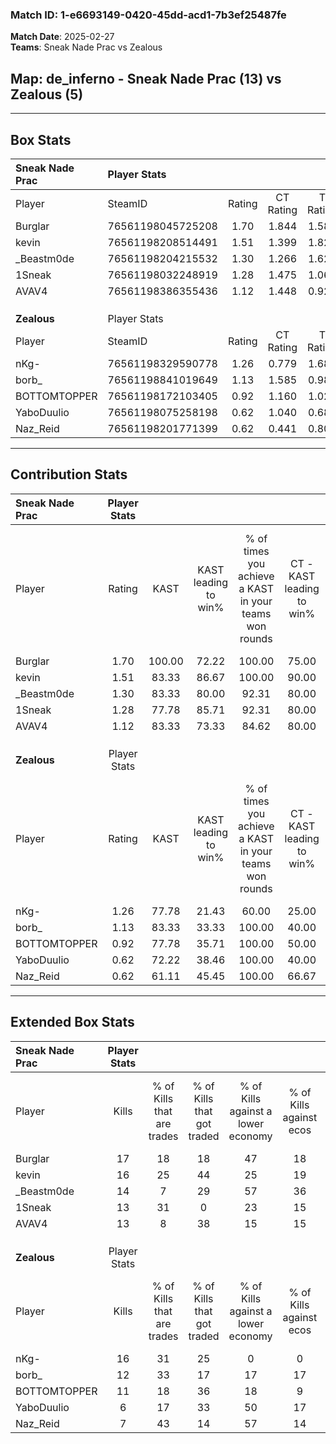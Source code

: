 ### Match ID: 1-e6693149-0420-45dd-acd1-7b3ef25487fe  
**Match Date**: 2025-02-27  
**Teams**: Sneak Nade Prac vs Zealous  

## **Map**: de_inferno - Sneak Nade Prac (13) vs Zealous (5)  
---  

## Box Stats  

| **Sneak Nade Prac** | Player Stats      |        |           |          |        |       |       |         |        |      |     |
| :- | :- | :-: | :-: | :-: | :-: | :-: | :-: | :-: | :-: | :-: | :-: |
| Player              | SteamID           | Rating | CT Rating | T Rating |  KAST  |  ADR  | Kills | Assists | Deaths | K/D  | HS% |
| Burglar             | 76561198045725208 |  1.70  |   1.844   |  1.582   | 100.00 | 121.8 |  17   |   10    |   12   | 1.42 | 76  |
| kevin               | 76561198208514491 |  1.51  |   1.399   |  1.825   | 83.33  | 90.1  |  16   |    4    |   8    | 2.00 | 50  |
| _Beastm0de          | 76561198204215532 |  1.30  |   1.266   |  1.629   | 83.33  | 75.8  |  14   |    7    |   11   | 1.27 | 28  |
| 1Sneak              | 76561198032248919 |  1.28  |   1.475   |  1.064   | 77.78  | 58.3  |  13   |    3    |   6    | 2.17 | 23  |
| AVAV4               | 76561198386355436 |  1.12  |   1.448   |  0.921   | 83.33  | 76.2  |  13   |    5    |   15   | 0.87 | 53  |
|                     |                   |        |           |          |        |       |       |         |        |      |     |
|                     |                   |        |           |          |        |       |       |         |        |      |     |
|                     |                   |        |           |          |        |       |       |         |        |      |     |
| **Zealous**         | Player Stats      |        |           |          |        |       |       |         |        |      |     |
| Player              | SteamID           | Rating | CT Rating | T Rating |  KAST  |  ADR  | Kills | Assists | Deaths | K/D  | HS% |
| nKg-                | 76561198329590778 |  1.26  |   0.779   |  1.684   | 77.78  | 89.8  |  16   |    3    |   15   | 1.07 | 81  |
| borb_               | 76561198841019649 |  1.13  |   1.585   |  0.987   | 83.33  | 68.6  |  12   |    3    |   12   | 1.00 | 58  |
| BOTTOMTOPPER        | 76561198172103405 |  0.92  |   1.160   |  1.029   | 77.78  | 66.7  |  11   |    5    |   16   | 0.69 | 63  |
| YaboDuulio          | 76561198075258198 |  0.62  |   1.040   |  0.687   | 72.22  | 58.6  |   6   |    6    |   16   | 0.38 | 66  |
| Naz_Reid            | 76561198201771399 |  0.62  |   0.441   |  0.801   | 61.11  | 55.1  |   7   |    3    |   14   | 0.50 | 28  |
---  

## Contribution Stats  

| **Sneak Nade Prac** | Player Stats |        |                      |                                                        |                           |                                                             |                          |                                                            |
| :- | :-: | :-: | :-: | :-: | :-: | :-: | :-: | :-: |
| Player              |    Rating    |  KAST  | KAST leading to win% | % of times you achieve a KAST in your teams won rounds | CT - KAST leading to win% | CT - % of times you achieve a KAST in your teams won rounds | T - KAST leading to win% | T - % of times you achieve a KAST in your teams won rounds |
| Burglar             |     1.70     | 100.00 |        72.22         |                         100.00                         |           75.00           |                           100.00                            |          66.67           |                           100.00                           |
| kevin               |     1.51     | 83.33  |        86.67         |                         100.00                         |           90.00           |                           100.00                            |          80.00           |                           100.00                           |
| _Beastm0de          |     1.30     | 83.33  |        80.00         |                         92.31                          |           80.00           |                            88.89                            |          80.00           |                           100.00                           |
| 1Sneak              |     1.28     | 77.78  |        85.71         |                         92.31                          |           80.00           |                            88.89                            |          100.00          |                           100.00                           |
| AVAV4               |     1.12     | 83.33  |        73.33         |                         84.62                          |           80.00           |                            88.89                            |          60.00           |                           75.00                            |
|                     |              |        |                      |                                                        |                           |                                                             |                          |                                                            |
|                     |              |        |                      |                                                        |                           |                                                             |                          |                                                            |
|                     |              |        |                      |                                                        |                           |                                                             |                          |                                                            |
| **Zealous**         | Player Stats |        |                      |                                                        |                           |                                                             |                          |                                                            |
| Player              |    Rating    |  KAST  | KAST leading to win% | % of times you achieve a KAST in your teams won rounds | CT - KAST leading to win% | CT - % of times you achieve a KAST in your teams won rounds | T - KAST leading to win% | T - % of times you achieve a KAST in your teams won rounds |
| nKg-                |     1.26     | 77.78  |        21.43         |                         60.00                          |           25.00           |                            50.00                            |          20.00           |                           66.67                            |
| borb_               |     1.13     | 83.33  |        33.33         |                         100.00                         |           40.00           |                           100.00                            |          30.00           |                           100.00                           |
| BOTTOMTOPPER        |     0.92     | 77.78  |        35.71         |                         100.00                         |           50.00           |                           100.00                            |          30.00           |                           100.00                           |
| YaboDuulio          |     0.62     | 72.22  |        38.46         |                         100.00                         |           40.00           |                           100.00                            |          37.50           |                           100.00                           |
| Naz_Reid            |     0.62     | 61.11  |        45.45         |                         100.00                         |           66.67           |                           100.00                            |          37.50           |                           100.00                           |
---  

## Extended Box Stats  

| **Sneak Nade Prac** | Player Stats |                            |                            |                                    |                         |                              |                                 |        |                             |                                     |                          |                               |                            |
| :- | :-: | :-: | :-: | :-: | :-: | :-: | :-: | :-: | :-: | :-: | :-: | :-: | :-: |
| Player              |    Kills     | % of Kills that are trades | % of Kills that got traded | % of Kills against a lower economy | % of Kills against ecos | % of Kills that are flawless | % of Kills that are close duels | Deaths | % of Deaths that get traded | % of Deaths against a lower economy | % of Deaths against ecos | % of Deaths that are flawless | % of Deaths that are close |
| Burglar             |      17      |             18             |             18             |                 47                 |           18            |              65              |                0                |   12   |             17              |                 17                  |            17            |              50               |             0              |
| kevin               |      16      |             25             |             44             |                 25                 |           19            |              75              |                6                |   8    |             13              |                  0                  |            0             |              50               |             0              |
| _Beastm0de          |      14      |             7              |             29             |                 57                 |           36            |              79              |                7                |   11   |             27              |                 27                  |            18            |              82               |             9              |
| 1Sneak              |      13      |             31             |             0              |                 23                 |           15            |              77              |                0                |   6    |             33              |                 33                  |            17            |              83               |             0              |
| AVAV4               |      13      |             8              |             38             |                 15                 |           15            |              54              |                8                |   15   |             33              |                 27                  |            13            |              60               |             0              |
|                     |              |                            |                            |                                    |                         |                              |                                 |        |                             |                                     |                          |                               |                            |
|                     |              |                            |                            |                                    |                         |                              |                                 |        |                             |                                     |                          |                               |                            |
|                     |              |                            |                            |                                    |                         |                              |                                 |        |                             |                                     |                          |                               |                            |
| **Zealous**         | Player Stats |                            |                            |                                    |                         |                              |                                 |        |                             |                                     |                          |                               |                            |
| Player              |    Kills     | % of Kills that are trades | % of Kills that got traded | % of Kills against a lower economy | % of Kills against ecos | % of Kills that are flawless | % of Kills that are close duels | Deaths | % of Deaths that get traded | % of Deaths against a lower economy | % of Deaths against ecos | % of Deaths that are flawless | % of Deaths that are close |
| nKg-                |      16      |             31             |             25             |                 0                  |            0            |              63              |                0                |   15   |             27              |                 13                  |            7             |              73               |             7              |
| borb_               |      12      |             33             |             17             |                 17                 |           17            |              75              |                8                |   12   |             17              |                  8                  |            0             |              67               |             8              |
| BOTTOMTOPPER        |      11      |             18             |             36             |                 18                 |            9            |              64              |                0                |   16   |             31              |                 19                  |            6             |              75               |             0              |
| YaboDuulio          |      6       |             17             |             33             |                 50                 |           17            |              83              |                0                |   16   |             38              |                 13                  |            6             |              81               |             0              |
| Naz_Reid            |      7       |             43             |             14             |                 57                 |           14            |              29              |                0                |   14   |             14              |                  7                  |            0             |              50               |             7              |
